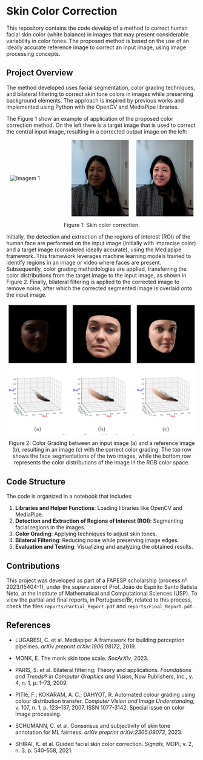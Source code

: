 # Skin Color Correction

This repository contains the code develop of a method to correct human facial skin color (white balance) in images that may present considerable variability in color tones. The proposed method is based on the use of an ideally accurate reference image to correct an input image, using image processing concepts.

## Project Overview

The method developed uses facial segmentation, color grading techniques, and bilateral filtering to correct skin tone colors in images while preserving background elements. The approach is inspired by previous works and implemented using Python with the OpenCV and MediaPipe libraries. 

The Figure 1 show an example of application of the proposed color correction method. On the left there is a target image that is used to correct the central input image, resulting in a corrected output image on the left:

<div style="display: flex; justify-content: center; align-items: center;">
  <img src="img/in/golden_pics_mst/skin_tone_5/img1.jpg" alt="Imagem 1" style="margin: 0 10px; width: 30%;">
  <img src="img/in/mst_input/skin_tone_5/img1.jpg" alt="Imagem 2" style="margin: 0 10px; width: 30%;">
  <img src="img/out/ex_output.jpg" alt="Imagem 3" style="margin: 0 10px; width: 30%;">
</div>

<p align = "center">Figure 1: Skin color correction.</p>

Initially, the detection and extraction of the regions of interest (ROI) of the human face are performed on the input image (initially with imprecise color) and a target image (considered ideally accurate), using the Mediapipe framework. This framework leverages machine learning models trained to identify regions in an image or video where faces are present. Subsequently, color grading methodologies are applied, transferring the color distributions from the target image to the input image, as shown in Figure 2. Finally, bilateral filtering is applied to the corrected image to remove noise, after which the corrected segmented image is overlaid onto the input image.

<div style="display: flex; justify-content: center; align-items: center;">
  <img src="img/fig1.png" alt="Imagem 1">
</div>

<p align = "center">Figure 2: Color Grading between an input image (a) and a reference image (b), resulting in an image (c) with the correct color grading. The top row shows the face segmentations of the two images, while the bottom row represents the color distributions of the image in the RGB color space.</p>

## Code Structure

The code is organized in a notebook that includes:

1. **Libraries and Helper Functions**: Loading libraries like OpenCV and MediaPipe.
2. **Detection and Extraction of Regions of Interest (ROI)**: Segmenting facial regions in the images.
3. **Color Grading**: Applying techniques to adjust skin tones.
4. **Bilateral Filtering**: Reducing noise while preserving image edges.
5. **Evaluation and Testing**: Visualizing and analyzing the obtained results.

## Contributions

This project was developed as part of a FAPESP scholarship (process nº 2023/15404-1), under the supervision of Prof. João do Espírito Santo Batista Neto, at the Institute of Mathematical and Computational Sciences (USP). To view the partial and final reports, in Portuguese/Br, related to this process, check the files `reports/Partial_Report.pdf` and `reports/Final_Report.pdf`.

## References

- LUGARESI, C. et al. Mediapipe: A framework for building perception pipelines. *arXiv preprint arXiv:1906.08172*, 2019.

- MONK, E. The monk skin tone scale. *SocArXiv*, 2023.

- PARIS, S. et al. Bilateral filtering: Theory and applications. *Foundations and Trends® in Computer Graphics and Vision*, Now Publishers, Inc., v. 4, n. 1, p. 1–73, 2009.

- PITIé, F.; KOKARAM, A. C.; DAHYOT, R. Automated colour grading using colour distribution transfer. *Computer Vision and Image Understanding*, v. 107, n. 1, p. 123–137, 2007. ISSN 1077-3142. Special issue on color image processing.

- SCHUMANN, C. et al. Consensus and subjectivity of skin tone annotation for ML fairness. *arXiv preprint arXiv:2305.09073*, 2023.

- SHIRAI, K. et al. Guided facial skin color correction. *Signals*, MDPI, v. 2, n. 3, p. 540–558, 2021. 

